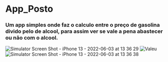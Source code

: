 # App_Posto
### Um app simples onde faz o calculo entre o preço de gasolina divido pelo de alcool, para assim ver se vale a pena abastecer ou não com o alcool.



![Simulator Screen Shot - iPhone 13 - 2022-06-03 at 13 36 29](https://user-images.githubusercontent.com/50525319/171908216-c6be3146-c6ec-407c-92d6-ed63d23a4fad.png)
![Valeu](https://user-images.githubusercontent.com/50525319/171908222-d2489251-8cb4-4d6d-90ef-470444b76e09.png)
![Simulator Screen Shot - iPhone 13 - 2022-06-03 at 13 36 38](https://user-images.githubusercontent.com/50525319/171908226-74df269a-f59c-4f18-9f90-b1f1133b863b.png)
